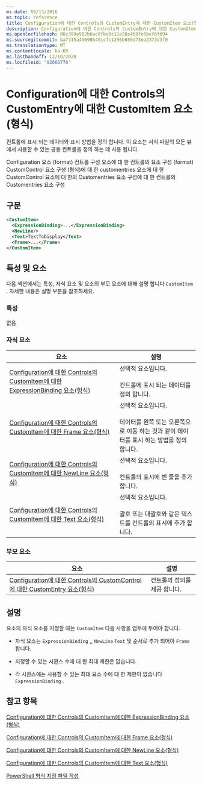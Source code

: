 ```yaml
---
ms.date: 09/13/2016
ms.topic: reference
title: Configuration에 대한 Controls의 CustomEntry에 대한 CustomItem 요소(형식)
description: Configuration에 대한 Controls의 CustomEntry에 대한 CustomItem 요소(형식)
ms.openlocfilehash: 06c399e982b6ac0fba9c11e20c468fe8bef6f694
ms.sourcegitcommit: ba7315a496986451cfc1296b659d73ea2373d3f0
ms.translationtype: MT
ms.contentlocale: ko-KR
ms.lasthandoff: 12/10/2020
ms.locfileid: "92666776"
---
```

# <a name="customitem-element-for-customentry-for-controls-for-configuration-format"></a>Configuration에 대한 Controls의 CustomEntry에 대한 CustomItem 요소(형식)

컨트롤에 표시 되는 데이터와 표시 방법을 정의 합니다. 이 요소는 서식 파일의 모든 뷰에서 사용할 수 있는 공용 컨트롤을 정의 하는 데 사용 됩니다.

Configuration 요소 (format) 컨트롤 구성 요소에 대 한 컨트롤의 요소 구성 (format) CustomControl 요소 구성 (형식)에 대 한 customentries 요소에 대 한 CustomControl 요소에 대 한의 Customentries 요소 구성에 대 한 컨트롤의 Customentries 요소 구성

## <a name="syntax"></a>구문

```xml
<CustomItem>
  <ExpressionBinding>...</ExpressionBinding>
  <NewLine/>
  <Text>TextToDisplay</Text>
  <Frame>...</Frame>
</CustomItem>
```

## <a name="attributes-and-elements"></a>특성 및 요소

다음 섹션에서는 특성, 자식 요소 및 요소의 부모 요소에 대해 설명 합니다 `CustomItem` . 자세한 내용은 설명 부분을 참조하세요.

### <a name="attributes"></a>특성

없음

### <a name="child-elements"></a>자식 요소

|요소|설명|
|-------------|-----------------|
|[Configuration에 대한 Controls의 CustomItem에 대한 ExpressionBinding 요소(형식)](./expressionbinding-element-for-customitem-for-controls-for-configuration-format.md)|선택적 요소입니다.<br /><br /> 컨트롤에 표시 되는 데이터를 정의 합니다.|
|[Configuration에 대한 Controls의 CustomItem에 대한 Frame 요소(형식)](./frame-element-for-customitem-for-controls-for-configuration-format.md)|선택적 요소입니다.<br /><br /> 데이터를 왼쪽 또는 오른쪽으로 이동 하는 것과 같이 데이터를 표시 하는 방법을 정의 합니다.|
|[Configuration에 대한 Controls의 CustomItem에 대한 NewLine 요소(형식)](./newline-element-for-customitem-for-controls-for-configuration-format.md)|선택적 요소입니다.<br /><br /> 컨트롤의 표시에 빈 줄을 추가 합니다.|
|[Configuration에 대한 Controls의 CustomItem에 대한 Text 요소(형식)](./text-element-for-customitem-for-controls-for-configuration-format.md)|선택적 요소입니다.<br /><br /> 괄호 또는 대괄호와 같은 텍스트를 컨트롤의 표시에 추가 합니다.|

### <a name="parent-elements"></a>부모 요소

|요소|설명|
|-------------|-----------------|
|[Configuration에 대한 Controls의 CustomControl에 대한 CustomEntry 요소(형식)](./customentry-element-for-customcontrol-for-controls-for-configuration-format.md)|컨트롤의 정의를 제공 합니다.|

## <a name="remarks"></a>설명

요소의 자식 요소를 지정할 때는 `CustomItem` 다음 사항을 염두에 두어야 합니다.

- 자식 요소는 `ExpressionBinding` ,, `NewLine` `Text` 및 순서로 추가 되어야 `Frame` 합니다.

- 지정할 수 있는 시퀀스 수에 대 한 최대 제한은 없습니다.

- 각 시퀀스에는 사용할 수 있는 최대 요소 수에 대 한 제한이 없습니다 `ExpressionBinding` .

## <a name="see-also"></a>참고 항목

[Configuration에 대한 Controls의 CustomItem에 대한 ExpressionBinding 요소(형식)](./expressionbinding-element-for-customitem-for-controls-for-configuration-format.md)

[Configuration에 대한 Controls의 CustomItem에 대한 Frame 요소(형식)](./frame-element-for-customitem-for-controls-for-configuration-format.md)

[Configuration에 대한 Controls의 CustomItem에 대한 NewLine 요소(형식)](./newline-element-for-customitem-for-controls-for-configuration-format.md)

[Configuration에 대한 Controls의 CustomItem에 대한 Text 요소(형식)](./text-element-for-customitem-for-controls-for-configuration-format.md)

[PowerShell 형식 지정 파일 작성](./writing-a-powershell-formatting-file.md)
